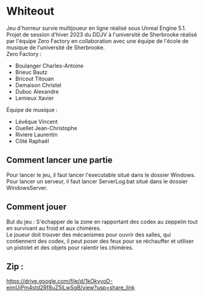 # Whiteout

Jeu d'horreur survie multijoueur en ligne réalisé sous Unreal Engine 5.1. Projet de session d'hiver 2023 du DDJV à l'université de Sherbrooke réalisé par l'équipe Zero Factory en collaboration avec une équipe de l'école de musique de l'université de Sherbrooke.  
Zero Factory :
  - Boulanger Charles-Antoine
  - Brieuc Bautz
  - Bricout Titouan
  - Demaison Christel
  - Dubuc Alexandre
  - Lemieux Xavier

Équipe de musique :
  - Lévêque Vincent
  - Ouellet Jean-Christophe
  - Riviere Laurentin
  - Côté Raphaël
  
## Comment lancer une partie

Pour lancer le jeu, il faut lancer l'executable situé dans le dossier Windows.  
Pour lancer un serveur, il faut lancer ServerLog.bat situé dans le dossier WindowsServer.

## Comment jouer

But du jeu : S'échapper de la zone en rapportant des codex au zeppelin tout en survivant au froid et aux chimères.  
Le joueur doit trouver des mécanismes pour ouvrir des salles, qui contiennent des codex, il peut poser des feux pour se réchauffer et utiliser un pistolet et des objets pour ralentir les chimères.

## Zip :
https://drive.google.com/file/d/1kOkyyoD-ejmUjPm4std2Rf8uZ5lLwSgB/view?usp=share_link
